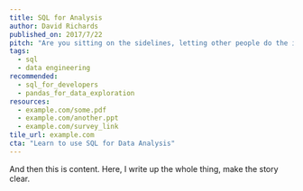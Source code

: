 ```yaml
---
title: SQL for Analysis
author: David Richards
published_on: 2017/7/22
pitch: "Are you sitting on the sidelines, letting other people do the interesting things? When you are introduced to a few SQL concepts, concepts that group, count, and organize your data in ways that are easiest for analysis, you begin to see the power you've been missing. You don't have to become a DBA to get big wins quickly with SQL for Analysis."
tags:
  - sql
  - data engineering
recommended:
  - sql_for_developers
  - pandas_for_data_exploration
resources:
  - example.com/some.pdf
  - example.com/another.ppt
  - example.com/survey_link
tile_url: example.com
cta: "Learn to use SQL for Data Analysis"
---
```


And then this is content.  Here, I write up the whole thing, make the story clear.